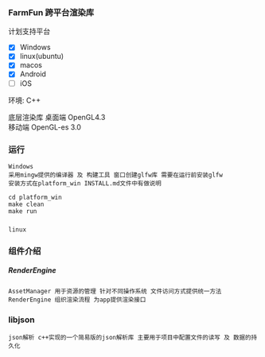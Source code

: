 ### FarmFun 跨平台渲染库
计划支持平台  
- [x] Windows 
- [x] linux(ubuntu) 
- [x] macos 
- [x] Android 
- [ ] iOS 

环境: C++ 

底层渲染库 
    桌面端 OpenGL4.3   
    移动端 OpenGL-es 3.0 

### 运行
    Windows 
    采用mingw提供的编译器 及 构建工具 窗口创建glfw库 需要在运行前安装glfw 
    安装方式在platform_win INSTALL.md文件中有做说明

    cd platform_win
    make clean
    make run 

### 
    linux


### 组件介绍
##### RenderEngine 
    AssetManager 用于资源的管理 针对不同操作系统 文件访问方式提供统一方法   
    RenderEngine 组织渲染流程 为app提供渲染接口


### libjson
    json解析 c++实现的一个简易版的json解析库 主要用于项目中配置文件的读写 及 数据的持久化
    

    


